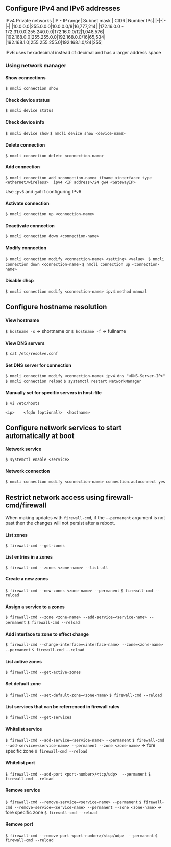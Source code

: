 ## Configure IPv4 and IPv6 addresses
IPv4 Private networks
|IP - IP range| Subnet mask | CIDR| Number IPs|
|-|-|-|-|
|10.0.0.0|255.0.0.0|10.0.0.0/8|16,777,214|
|172.16.0.0 - 172.31.0.0|255.240.0.0|172.16.0.0/12|1,048,576|
|192.168.0.0|255.255.0.0|192.168.0.0/16|65,534|
|192.168.1.0|255.255.255.0|192.168.1.0/24|255|

IPv6 uses hexadecimal instead of decimal and has a larger address space

### Using network manager
#### Show connections
`$ nmcli connection show`

#### Check device status
`$ nmcli device status`

#### Check device info
`$ nmcli device show`
`$ nmcli device show <device-name>`
#### Delete connection
`$ nmcli connection delete <connection-name>`

#### Add  connection
`$ nmcli connection add <connection-name> ifname <interface> type <ethernet/wireless>  ipv4 <IP address>/24 gw4 <GatewayIP>`

Use `ipv6` and `gw6` if configuring IPv6

#### Activate  connection
`$ nmcli connection up <connection-name>`

#### Deactivate  connection
`$ nmcli connection down <connection-name>`

#### Modify  connection
`$ nmcli connection modify <connection-name> <setting> <value> `
`$ nmcli connection down <connection-name>`
`$ nmcli connection up <connection-name>`

#### Disable dhcp
`$ nmcli connection modify <connection-name> ipv4.method manual `


## Configure hostname resolution
#### View hostname
`$ hostname -s` -> shortname
or
`$ hostname -f`   -> fullname

#### View DNS servers
`$ cat /etc/resolve.conf`

#### Set DNS server for connection
`$ nmcli connection modify <connection-name> ipv4.dns "<DNS-Server-IP>"`
`$ nmcli connection reload`
`$ systemctl restart NetworkManager`

#### Manually set for specific servers in host-file
`$ vi /etc/hosts`

```
<ip>    <fqdn (optional)>  <hostname>
```


## Configure network services to start automatically at boot

#### Network service
`$ systemctl enable <service>`

#### Network connection
`$ nmcli connection modify <connection-name> connection.autoconnect yes`

## Restrict network access using firewall-cmd/firewall

When making updates with `firewall-cmd`, if the `--permanent` argument is not past then the changes will not persist after a reboot.

#### List zones
`$ firewall-cmd --get-zones`

#### List entries in a zones
`$ firewall-cmd --zones <zone-name> --list-all`

#### Create a new zones
`$ firewall-cmd --new-zones <zone-name> --permanent`
`$ firewall-cmd --reload`

#### Assign a service to a zones
`$ firewall-cmd --zone <zone-name> --add-service=<service-name> --permanent`
`$ firewall-cmd --reload`

#### Add interface to zone to effect change
`$ firewall-cmd --change-interface=<interface-name> --zone=<zone-name> --permanent`
`$ firewall-cmd --reload`

#### List active zones
`$ firewall-cmd --get-active-zones`

#### Set default zone
`$ firewall-cmd --set-default-zone=<zone-name>`
`$ firewall-cmd --reload`

#### List services that can be referrenced in firewall rules
`$ firewall-cmd --get-services`

#### Whitelist service
`$ firewall-cmd --add-service=<service-name> --permanent`
`$ firewall-cmd --add-service=<service-name> --permanent --zone <zone-name>` -> fore specific zone
`$ firewall-cmd --reload`

#### Whitelist port
`$ firewall-cmd --add-port <port-number>/<tcp/udp>  --permanent`
`$ firewall-cmd --reload`


#### Remove service
`$ firewall-cmd --remove-service=<service-name> --permanent`
`$ firewall-cmd --remove-service=<service-name> --permanent --zone <zone-name>` -> fore specific zone
`$ firewall-cmd --reload`

#### Remove port
`$ firewall-cmd --remove-port <port-number>/<tcp/udp>  --permanent`
`$ firewall-cmd --reload`

